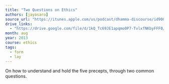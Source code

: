 ```yaml
---
title: "Two Questions on Ethics"
authors: [jayasaro]
source_url: "https://itunes.apple.com/us/podcast/dhamma-discourse/id900096241?mt=2&i=1000316370556"
drive_links:
  - "https://drive.google.com/file/d/1kQ_Tc69JE1apqmo0P7-TvlxfNKbyFFF0/view?usp=drivesdk"
month: aug
year: 2013
course: ethics
tags:
  - form
  - lay
---
```


On how to understand and hold the five precepts, through two common questions.
